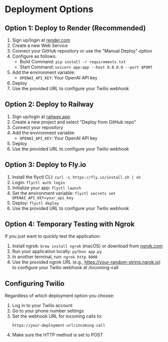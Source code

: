 # Deployment Options

## Option 1: Deploy to Render (Recommended)

1. Sign up/login at [render.com](https://render.com)
2. Create a new Web Service
3. Connect your GitHub repository or use the "Manual Deploy" option
4. Configure as follows:
   - Build Command: `pip install -r requirements.txt`
   - Start Command: `uvicorn app:app --host 0.0.0.0 --port $PORT`
5. Add the environment variable:
   - `OPENAI_API_KEY`: Your OpenAI API key
6. Deploy
7. Use the provided URL to configure your Twilio webhook

## Option 2: Deploy to Railway

1. Sign up/login at [railway.app](https://railway.app)
2. Create a new project and select "Deploy from GitHub repo"
3. Connect your repository
4. Add the environment variable:
   - `OPENAI_API_KEY`: Your OpenAI API key
5. Deploy
6. Use the provided URL to configure your Twilio webhook

## Option 3: Deploy to Fly.io

1. Install the flyctl CLI: `curl -L https://fly.io/install.sh | sh`
2. Login: `flyctl auth login`
3. Initialize your app: `flyctl launch`
4. Set the environment variable: `flyctl secrets set OPENAI_API_KEY=your_api_key`
5. Deploy: `flyctl deploy`
6. Use the provided URL to configure your Twilio webhook

## Option 4: Temporary Testing with Ngrok

If you just want to quickly test the application:

1. Install ngrok: `brew install ngrok` (macOS) or download from [ngrok.com](https://ngrok.com)
2. Run your application locally: `python app.py`
3. In another terminal, run: `ngrok http 8000`
4. Use the provided ngrok URL (e.g., https://your-random-string.ngrok.io) to configure your Twilio webhook at /incoming-call

## Configuring Twilio

Regardless of which deployment option you choose:

1. Log in to your Twilio account
2. Go to your phone number settings
3. Set the webhook URL for incoming calls to:
   ```
   https://your-deployment-url/incoming-call
   ```
4. Make sure the HTTP method is set to POST 